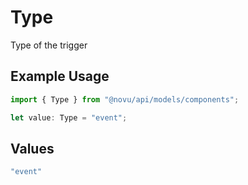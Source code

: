 # Type

Type of the trigger

## Example Usage

```typescript
import { Type } from "@novu/api/models/components";

let value: Type = "event";
```

## Values

```typescript
"event"
```
